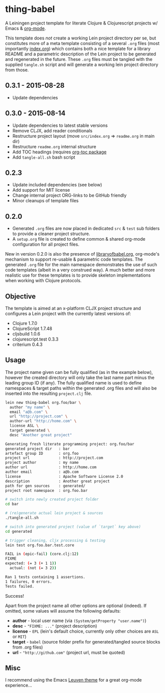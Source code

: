 # thing-babel

A Leiningen project template for literate Clojure & Clojurescript
projects w/ Emacs & [org-mode](http://orgmode.org).

This template does *not* create a working Lein project directory per
se, but constitutes more of a meta template consisting of a several
`.org` files (most importantly
[index.org](https://raw.github.com/thi-ng/babel/master/src/leiningen/new/thing_babel/index.org))
which contains both a nice template for a library README and a
parametric description of the Lein project to be generated and
regenerated in the future. These `.org` files must be tangled with the
supplied `tangle.sh` script and will generate a working lein project
directory from those.

## 0.3.1 - 2015-08-28

* Update dependencies

## 0.3.0 - 2015-08-14

* Update dependencies to latest stable versions
* Remove CLJX, add reader conditionals
* Restructure project layout (move `src/index.org` => `readme.org` in main dir)
* Restructure `readme.org` internal structure
* Add TOC headings (requires [org-toc package](https://github.com/snosov1/org-toc)
* Add `tangle-all.sh` bash script

## 0.2.3

* Update included dependencies (see below)
* Add support for MIT license
* Change internal project ORG-links to be GitHub friendly
* Minor cleanups of template files

## 0.2.0

* Generated `.org` files are now placed in dedicated `src` & `test`
  sub folders to provide a cleaner project structure.
* A `setup.org` file is created to define common & shared org-mode
  configuration for all project files.

New in version 0.2.0 is also the presence of
[libraryofbabel.org](https://raw.github.com/thi-ng/babel/master/src/leiningen/new/thing_babel/libraryofbabel.org),
org-mode's mechanism to support re-usable & parametric code templates.
The generated `.org` file for the main namespace demonstrates the use
of such code templates (albeit in a very construed way). A much better
and more realistic use for these templates is to provide skeleton
implementations when working with Clojure protocols.

## Objective

The template is aimed at an x-platform CLJX project structure and
configures a Lein project with the currently latest versions of:

* Clojure 1.7.0
* ClojureScript 1.7.48
* cljsbuild 1.0.6
* clojurescript.test 0.3.3
* criterium 0.4.3

## Usage

The project name given can be fully qualified (as in the example
below), however the created directory will only take the last name part
minus the leading group ID (if any). The fully qualified name is used
to define namespaces & target paths within the generated .org files
and will also be inserted into the resulting `project.clj` file.

```bash
lein new thing-babel org.foo/bar \
  author "my name" \
  email "a@b.com" \
  url "http://project.com" \
  author-url "http://home.com" \
  license ASL \
  target generated \
  desc "Another great project"

Generating fresh literate programming project: org.foo/bar
generated project dir   : bar
artefact group ID       : org.foo
project url             : http://project.com
project author          : my name
author url              : http://home.com
author email            : a@b.com
license                 : Apache Software License 2.0
description             : Another great project
path for gen sources    : generated/
project root namespace  : org.foo.bar

# switch into newly created project folder
cd bar

# (re)generate actual lein project & sources
./tangle-all.sh 

# switch into generated project (value of `target` key above)
cd generated

# trigger cleaning, cljx processing & testing
lein test org.foo.bar.test.core

FAIL in (epic-fail) (core.clj:12)
FIXME
expected: (= 3 (+ 1 1))
  actual: (not (= 3 2))

Ran 1 tests containing 1 assertions.
1 failures, 0 errors.
Tests failed.
```

Success!

Apart from the project name all other options are optional (indeed).
If omitted, some values will assume the following defaults:

* **author** - local user name (via `(System/getProperty
  "user.name")`)
* **desc** - `"FIXME: ..."` (project description)
* **license** - `EPL` (lein's default choice, currently only other
  choices are `ASL` or `MIT`)
* **target** - `babel` (source folder prefix for generated/tangled
  source blocks from .org files)
* **url** - `"http://github.com"` (project url, must be quoted)

## Misc

I recommend using the Emacs
[Leuven theme](https://github.com/fniessen/emacs-leuven-theme) for a
great org-mode experience...
